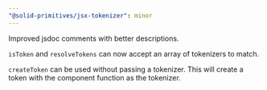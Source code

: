 ```yaml
---
"@solid-primitives/jsx-tokenizer": minor
---
```


Improved jsdoc comments with better descriptions.

`isToken` and `resolveTokens` can now accept an array of tokenizers to match.

`createToken` can be used without passing a tokenizer. This will create a token with the component function as the tokenizer.
